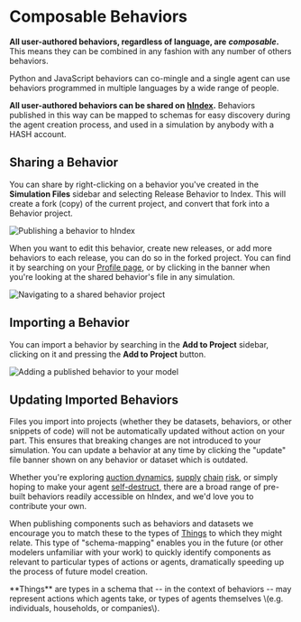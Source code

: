 # Composable Behaviors

**All user-authored behaviors, regardless of language, are** _**composable**_**.** This means they can be combined in any fashion with any number of others behaviors.

Python and JavaScript behaviors can co-mingle and a single agent can use behaviors programmed in multiple languages by a wide range of people.

**All user-authored behaviors can be shared on** [**hIndex**](https://hash.ai/index)**.** Behaviors published in this way can be mapped to schemas for easy discovery during the agent creation process, and used in a simulation by anybody with a HASH account.

## Sharing a Behavior

You can share by right-clicking on a behavior you've created in the **Simulation Files** sidebar and selecting Release Behavior to Index. This will create a fork \(copy\) of the current project, and convert that fork into a Behavior project.

![Publishing a behavior to hIndex](https://cdn-us1.hash.ai/site/docs/screen-shot-2020-05-30-at-5.54.56-pm.png)

When you want to edit this behavior, create new releases, or add more behaviors to each release, you can do so in the forked project. You can find it by searching on your [Profile page](https://hash.ai/profile), or by clicking in the banner when you're looking at the shared behavior's file in any simulation.

![Navigating to a shared behavior project](https://cdn-us1.hash.ai/site/docs/image%20%2821%29.png)

## Importing a Behavior

You can import a behavior by searching in the **Add to Project** sidebar, clicking on it and pressing the **Add to Project** button.

![Adding a published behavior to your model](https://cdn-us1.hash.ai/site/docs/image%20%284%29.png)

## Updating Imported Behaviors

Files you import into projects \(whether they be datasets, behaviors, or other snippets of code\) will not be automatically updated without action on your part. This ensures that breaking changes are not introduced to your simulation. You can update a behavior at any time by clicking the "update" file banner shown on any behavior or dataset which is outdated.

Whether you're exploring [auction dynamics](https://hash.ai/@hash/english-auction), [supply](https://hash.ai/@hash/supply-chain-fulfill) [chain](https://hash.ai/@hash/supply-chain-calculate-order) [risk](https://hash.ai/@hash/supply-chain-intake), or simply hoping to make your agent [self-destruct](https://hash.ai/@hash/remove-self), there are a broad range of pre-built behaviors readily accessible on hIndex, and we'd love you to contribute your own.

When publishing components such as behaviors and datasets we encourage you to match these to the types of [Things](https://hash.ai/schemas/Thing) to which they might relate. This type of "schema-mapping" enables you in the future \(or other modelers unfamiliar with your work\) to quickly identify components as relevant to particular types of actions or agents, dramatically speeding up the process of future model creation.

<Hint style="info">
**Things** are types in a schema that -- in the context of behaviors -- may represent actions which agents take, or types of agents themselves \(e.g. individuals, households, or companies\).
</Hint>

